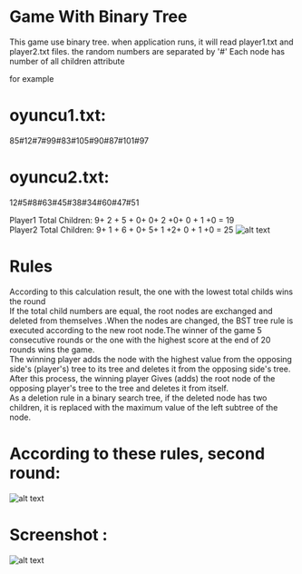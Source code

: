 # Game With Binary Tree 
This game use binary tree.
when application runs, it will read player1.txt and player2.txt files. the random numbers are separated by '#'
Each node has number of all children attribute

for example
# oyuncu1.txt:
85#12#7#99#83#105#90#87#101#97 
# oyuncu2.txt:
12#5#8#63#45#38#34#60#47#51 </br>

 Player1 Total Children: 9+ 2 + 5 + 0+ 0+ 2 +0+ 0 + 1 +0 = 19 </br>
 Player2 Total Children: 9+ 1 + 6 + 0+ 5+ 1 +2+ 0 + 1 +0 = 25 
![alt text](https://imglink.io/ib/jyvg2BypjM.JPG) </br>
# Rules
According to this calculation result, the one with the lowest total childs wins the round </br>
If the total child numbers are equal, the root nodes are exchanged and deleted from themselves .When the nodes are changed, the BST tree rule is executed according to the new root node.The winner of the game 5 consecutive rounds or the one with the highest score at the end of 20 rounds wins the game. </br>
The winning player adds the node with the highest value from the opposing side's (player's) tree to its tree and deletes it from the opposing side's tree. After this process, the winning player
Gives (adds) the root node of the opposing player's tree to the tree and deletes it from itself.</br>As a deletion rule in a binary search tree, if the deleted node has two children, it is replaced with the maximum value of the left subtree of the node. </br>
# According to these rules, second round:


![alt text](https://imglink.io/ib/amfotNTrxo.JPG) </br>

# Screenshot :

![alt text](https://imglink.io/ib/rHBGcNVXoZ.JPG) </br>

